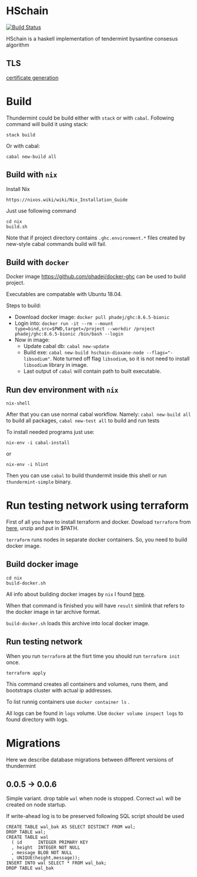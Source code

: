 # HSchain

[![Build Status](https://drone.hxr.dev/api/badges/hexresearch/thundermint/status.svg)](https://drone.hxr.dev/hexresearch/thundermint)

HSchain is a haskell implementation of tendermint bysantine consesus algorithm

## TLS

[certificate generation](./docs/TLS.md)

# Build

Thundermint could be build either with `stack` or with `cabal`. Following
command will build it using stack:

```
stack build
```

Or with cabal:

```
cabal new-build all
```

## Build with `nix`

Install Nix
```
https://nixos.wiki/wiki/Nix_Installation_Guide
```

Just use following command
```
cd nix
build.sh
```
Note that if project directory contains `.ghc.environment.*` files created by new-style cabal commands build will fail.

## Build with `docker` 

Docker image https://github.com/phadej/docker-ghc can be used to build project.

Executables are compatable with Ubuntu 18.04.

Steps to build:

* Download docker image: `docker pull phadej/ghc:8.6.5-bionic`
* Login into: `docker run -it --rm --mount type=bind,src=$PWD,target=/project --workdir /project phadej/ghc:8.6.5-bionic /bin/bash --login`
* Now in image:
    * Update cabal db: `cabal new-update`
    * Build exe: `cabal new-build hschain-dioxane-node --flags="-libsodium"`. Note turned off flag `libsodium`, so it is not need to install `libsodium` library in image.
    * Last output of `cabal` will contain path to built executable.

## Run dev environment with `nix`

```
nix-shell
```

After that you can use normal cabal workflow. Namely: `cabal new-build all` to build all packages, `cabal new-test all` to build and run tests

To install needed programs just use:

```
nix-env -i cabal-install
```

or

```
nix-env -i hlint
```


Then you can use `cabal` to build thundermit inside this shell or run `thundermint-simple` binary.

# Run testing network using terraform

First of all you have to install terraform and docker. Dowload `terraform` from [here](https://www.terraform.io/downloads.html), unzip and put in $PATH.

`terraform` runs nodes in separate docker containers. So, you need to build docker image.

## Build docker image

```
cd nix
build-docker.sh
```

All info about building docker images by `nix` I found [here](https://github.com/Gabriel439/haskell-nix/blob/master/project3/README.md#minimizing-the-closure).

When that command is finished you will have `result` simlink that refers to the docker image in tar archive format.

`build-docker.sh` loads this archive into local docker image.

## Run testing network

When you run `terraform` at the fisrt time you should run `terraform init` once.

```
terraform apply
```

This command creates all containers and volumes, runs them, and bootstraps cluster with actual ip
addresses.

To list runnig containers use `docker container ls` .

All logs can be found in `logs` volume. Use `docker volume inspect logs` to found directory with
logs.


# Migrations

Here we describe database migrations between different versions of thundermint

## 0.0.5 -> 0.0.6

Simple variant. drop table `wal` when node is stopped. Correct `wal` will be
created on node startup.

If write-ahead log is to be preserved following SQL script should be used

```
CREATE TABLE wal_bak AS SELECT DISTINCT FROM wal;
DROP TABLE wal;
CREATE TABLE wal
  ( id      INTEGER PRIMARY KEY
  , height  INTEGER NOT NULL
  , message BLOB NOT NULL
  , UNIQUE(height,message));
INSERT INTO wal SELECT * FROM wal_bak;
DROP TABLE wal_bak
```

